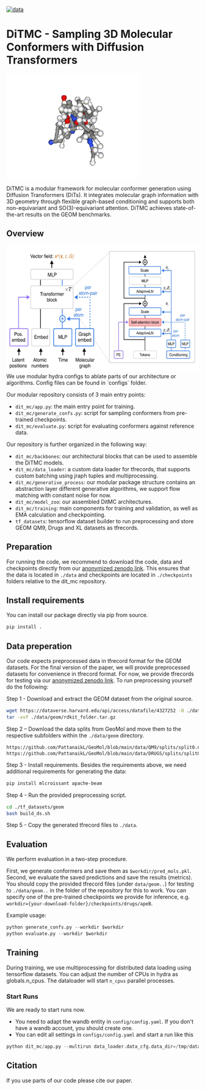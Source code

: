 [![data](https://zenodo.org/badge/DOI/10.5281/zenodo.14779793.svg)](https://doi.org/10.5281/zenodo.15489212)

# DiTMC - Sampling 3D Molecular Conformers with Diffusion Transformers

<img src="https://github.com/ML4MolSim/dit_mc/blob/main/ditmc_ani.gif" width="350" height="274">

DiTMC is a modular framework for molecular conformer generation using Diffusion Transformers (DiTs). 
It integrates molecular graph information with 3D geometry through flexible graph-based conditioning and supports both non-equivariant and SO(3)-equivariant attention. 
DiTMC achieves state-of-the-art results on the GEOM benchmarks.

## Overview
<img src="https://github.com/ML4MolSim/dit_mc/blob/main/DiT-overview.jpg" width="578" height="331">
We use modular hydra configs to ablate parts of our architecture or algorithms. Config files can be found in `configs` folder.

Our modular repository consists of 3 main entry points:
- `dit_mc/app.py`: the main entry point for training. 
- `dit_mc/generate_confs.py`: script for sampling conformers from pre-trained checkpoints.
- `dit_mc/evaluate.py`: script for evaluating conformers against reference data.

Our repository is further organized in the following way:
- `dit_mc/backbones`: our architectural blocks that can be used to assemble the DiTMC models.
- `dit_mc/data_loader`: a custom data loader for tfrecords, that supports custom batching using jraph tuples and multiprocessing.
- `dit_mc/generative_process`: our modular package structure contains an abstraction layer different generative algorithms, we support flow matching with constant noise for now.
- `dit_mc/model_zoo`: our assembled DitMC architectures.
- `dit_mc/training`: main components for training and validation, as well as EMA calculation and checkpointing.  
- `tf_datasets`: tensorflow dataset builder to run preprocessing and store GEOM QM9, Drugs and XL datasets as tfrecords.

## Preparation
For running the code, we recommend to download the code, data and checkpoints directly from our [anonymized zenodo link](https://doi.org/10.5281/zenodo.15489212).
This ensures that the data is located in `./data` and checkpoints are located in `./checkpoints` folders relative to the dit_mc repository.

## Install requirements
You can install our package directly via pip from source.

``` bash
pip install .
```

## Data preperation
Our code expects preprocessed data in tfrecord format for the GEOM datasets.
For the final version of the paper, we will provide preprocessed datasets for convenience in tfrecord format. 
For now, we provide tfrecords for testing via our [anonymized zenodo link](https://doi.org/10.5281/zenodo.15489212).
To run preprocessing yourself do the following:

Step 1 - Download and extract the GEOM dataset from the original source.
``` bash
wget https://dataverse.harvard.edu/api/access/datafile/4327252 -O ./data/geom/rdkit_folder.tar.gz
tar -xvf ./data/geom/rdkit_folder.tar.gz
```

Step 2 – Download the data splits from GeoMol and move them to the respective subfolders within the `./data/geom` directory.
```
https://github.com/PattanaikL/GeoMol/blob/main/data/QM9/splits/split0.npy
https://github.com/PattanaikL/GeoMol/blob/main/data/DRUGS/splits/split0.npy
```

Step 3 - Install requirements.
Besides the requirements above, we need additional requirements for generating the data:
``` bash
pip install mlcroissant apache-beam
```

Step 4 - Run the provided preprocessing script.
``` bash
cd ./tf_datasets/geom
bash build_ds.sh
```

Step 5 - Copy the generated tfrecord files to `./data`.

## Evaluation

We perform evaluation in a two-step procedure.

First, we generate conformers and save them as `$workdir/pred_mols.pkl`.
Second, we evaluate the saved predictions and save the results (metrics).
You should copy the provided tfrecord files (under `data/geom..`) for testing to `./data/geom..` in the folder of the repository for this to work.
You can specify one of the pre-trained checkpoints we provide for inference, e.g. `workdir={your-download-folder}/checkpoints/drugs/apeB`.

Example usage:
``` python
python generate_confs.py --workdir $workdir
python evaluate.py --workdir $workdir
```

## Training

During training, we use multiprocessing for distributed data loading using tensorflow datasets.
You can adjust the number of CPUs in hydra as globals.n_cpus.
The dataloader will start `n_cpus` parallel processes.

### Start Runs

We are ready to start runs now.

- You need to adapt the wandb entity in `config/config.yaml`. If you don't have a wandb account, you should create one.
- You can edit all settings in `configs/config.yaml` and start a run like this 
``` python
python dit_mc/app.py --multirun data_loader.data_cfg.data_dir=/tmp/data
```

## Citation

If you use parts of our code please cite our paper.
